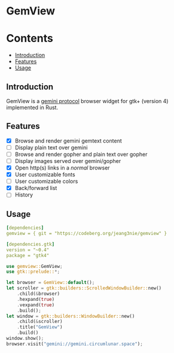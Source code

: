 # GemView
Contents
========
- [Introduction](#introduction)
- [Features](#features)
- [Usage](#usage)
## Introduction
GemView is a [gemini protocol](https://gemini.circumlunar.space/) browser widget
for gtk+ (version 4) implemented in Rust.
## Features
- [x] Browse and render gemini gemtext content
- [ ] Display plain text over gemini
- [ ] Browse and render gopher and plain text over gopher
- [ ] Display images served over gemini/gopher
- [x] Open http(s) links in a *normal* browser
- [x] User customizable fonts
- [ ] User customizable colors
- [x] Back/forward list
- [ ] History

## Usage
```Yaml
[dependencies]
gemview = { git = "https://codeberg.org/jeang3nie/gemview" }

[dependencies.gtk]
version = "~0.4"
package = "gtk4"
```
```Rust
use gemview::GemView;
use gtk::prelude::*;

let browser = GemView::default();
let scroller = gtk::builders::ScrolledWindowBuilder::new()
    .child(&browser)
    .hexpand(true)
    .vexpand(true)
    .build();
let window = gtk::builders::WindowBuilder::new()
    .child(&scroller)
    .title("GemView")
    .build()
window.show();
browser.visit("gemini://gemini.circumlunar.space");
```
